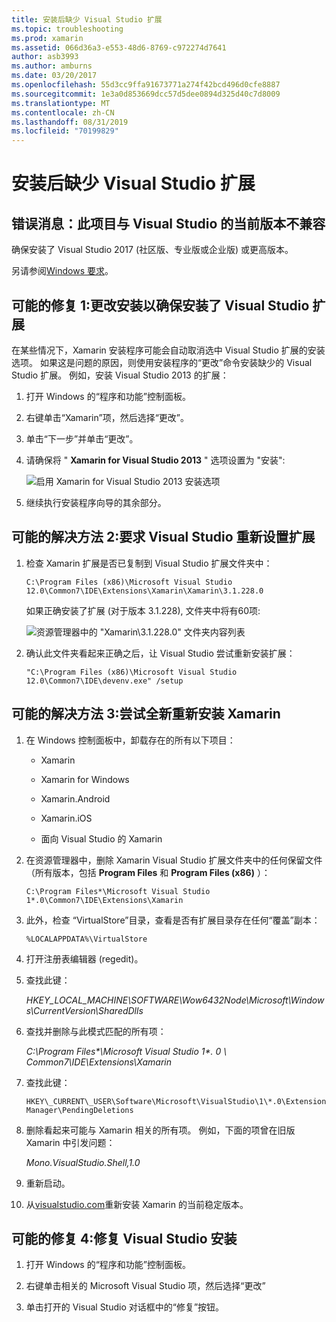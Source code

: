 ```yaml
---
title: 安装后缺少 Visual Studio 扩展
ms.topic: troubleshooting
ms.prod: xamarin
ms.assetid: 066d36a3-e553-48d6-8769-c972274d7641
author: asb3993
ms.author: amburns
ms.date: 03/20/2017
ms.openlocfilehash: 55d3cc9ffa91673771a274f42bcd496d0cfe8887
ms.sourcegitcommit: 1e3a0d853669dcc57d5dee0894d325d40c7d8009
ms.translationtype: MT
ms.contentlocale: zh-CN
ms.lasthandoff: 08/31/2019
ms.locfileid: "70199829"
---
```

# <a name="missing-visual-studio-extensions-after-installation"></a>安装后缺少 Visual Studio 扩展

## <a name="error-message-this-project-is-incompatible-with-the-current-edition-of-visual-studio"></a>错误消息：此项目与 Visual Studio 的当前版本不兼容

确保安装了 Visual Studio 2017 (社区版、专业版或企业版) 或更高版本。

另请参阅[Windows 要求](~/cross-platform/get-started/requirements.md#windows-requirements)。

## <a name="possible-fix-1-change-the-installation-to-make-sure-the-visual-studio-extensions-are-installed"></a>可能的修复 1:更改安装以确保安装了 Visual Studio 扩展

在某些情况下，Xamarin 安装程序可能会自动取消选中 Visual Studio 扩展的安装选项。 如果这是问题的原因，则使用安装程序的“更改”命令安装缺少的 Visual Studio 扩展。 例如，安装 Visual Studio 2013 的扩展：

1. 打开 Windows 的“程序和功能”控制面板。

2. 右键单击“Xamarin”项，然后选择“更改”。

3. 单击“下一步”并单击“更改”。

4. 请确保将 " **Xamarin for Visual Studio 2013** " 选项设置为 "安装":

    ![](missing-vs-extensions-images/installer.png "启用 Xamarin for Visual Studio 2013 安装选项")

5. 继续执行安装程序向导的其余部分。

## <a name="possible-fix-2-ask-visual-studio-to-set-up-the-extensions-again"></a>可能的解决方法 2:要求 Visual Studio 重新设置扩展

1. 检查 Xamarin 扩展是否已复制到 Visual Studio 扩展文件夹中：

    `C:\Program Files (x86)\Microsoft Visual Studio 12.0\Common7\IDE\Extensions\Xamarin\Xamarin\3.1.228.0`

    如果正确安装了扩展 (对于版本 3.1.228), 文件夹中将有60项:


    ![](missing-vs-extensions-images/folder.png "资源管理器中的 \"Xamarin\3.1.228.0\" 文件夹内容列表")

2. 确认此文件夹看起来正确之后，让 Visual Studio 尝试重新安装扩展：

    `"C:\Program Files (x86)\Microsoft Visual Studio 12.0\Common7\IDE\devenv.exe" /setup`

## <a name="possible-fix-3-try-a-fresh-reinstall-of-xamarin"></a>可能的解决方法 3:尝试全新重新安装 Xamarin

1. 在 Windows 控制面板中，卸载存在的所有以下项目：

    * Xamarin

    * Xamarin for Windows

    * Xamarin.Android

    * Xamarin.iOS

    * 面向 Visual Studio 的 Xamarin

2. 在资源管理器中，删除 Xamarin Visual Studio 扩展文件夹中的任何保留文件（所有版本，包括 **Program Files** 和 **Program Files (x86)** ）：

    `C:\Program Files*\Microsoft Visual Studio 1*.0\Common7\IDE\Extensions\Xamarin`

3. 此外，检查 “VirtualStore”目录，查看是否有扩展目录存在任何“覆盖”副本：

    `%LOCALAPPDATA%\VirtualStore`

4. 打开注册表编辑器 (regedit)。

5. 查找此键：

    _HKEY\_LOCAL\_MACHINE\SOFTWARE\Wow6432Node\Microsoft\Windows\CurrentVersion\SharedDlls_

6. 查找并删除与此模式匹配的所有项：

    _C:\Program Files\*\Microsoft Visual Studio 1\*. 0 \ Common7\IDE\Extensions\Xamarin_

7. 查找此键：

    `HKEY\_CURRENT\_USER\Software\Microsoft\VisualStudio\1\*.0\ExtensionManager\PendingDeletions`

8. 删除看起来可能与 Xamarin 相关的所有项。 例如，下面的项曾在旧版 Xamarin 中引发问题：

    _Mono.VisualStudio.Shell,1.0_

9. 重新启动。

10. 从[visualstudio.com](https://visualstudio.com/xamarin)重新安装 Xamarin 的当前稳定版本。

## <a name="possible-fix-4-repair-visual-studio-installation"></a>可能的修复 4:修复 Visual Studio 安装

1. 打开 Windows 的“程序和功能”控制面板。

2. 右键单击相关的 Microsoft Visual Studio 项，然后选择“更改”

3. 单击打开的 Visual Studio 对话框中的“修复”按钮。
